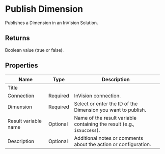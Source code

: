 # Publish Dimension

Publishes a Dimension in an InVision Solution.

<!--![Publish Dimension](https://profitbasedocs.blob.core.windows.net/flowimages/deploy-stored-procedure.png)-->


## Returns

Boolean value (true or false).

## Properties 

| Name                 | Type     | Description                                      |
|----------------------|----------|--------------------------------------------------|
| Title                |          |                               |
| Connection           | Required | InVision connection.                             |
| Dimension            | Required | Select or enter the ID of the Dimension you want to publish.         |
| Result variable name | Optional | Name of the result variable containing the result (e.g., `isSuccess`). |
| Description          | Optional | Additional notes or comments about the action or configuration. |
